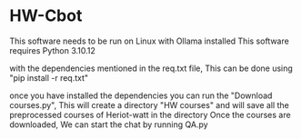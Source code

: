 # HW-Cbot

This software needs to be run on Linux with Ollama installed 
This software requires Python 3.10.12 

with the dependencies mentioned in the req.txt file, This can be done using "pip install -r req.txt"

once you have installed the dependencies you can run the "Download courses.py", This will create a directory "HW courses" and will save all the preprocessed courses of Heriot-watt in the directory
Once the courses are downloaded, We can start the chat by running QA.py 